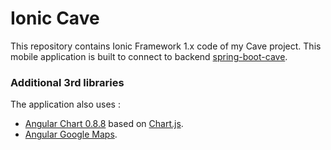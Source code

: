 Ionic Cave
==========

This repository contains Ionic Framework 1.x code of my Cave project. This mobile application is built to connect to backend [spring-boot-cave](https://github.com/gvivies/spring-boot-cave). 

### Additional 3rd libraries

The application also uses :

* [Angular Chart 0.8.8](http://jtblin.github.io/angular-chart.js/) based on [Chart.js](http://www.chartjs.org/).
* [Angular Google Maps](http://angular-ui.github.io/angular-google-maps/).